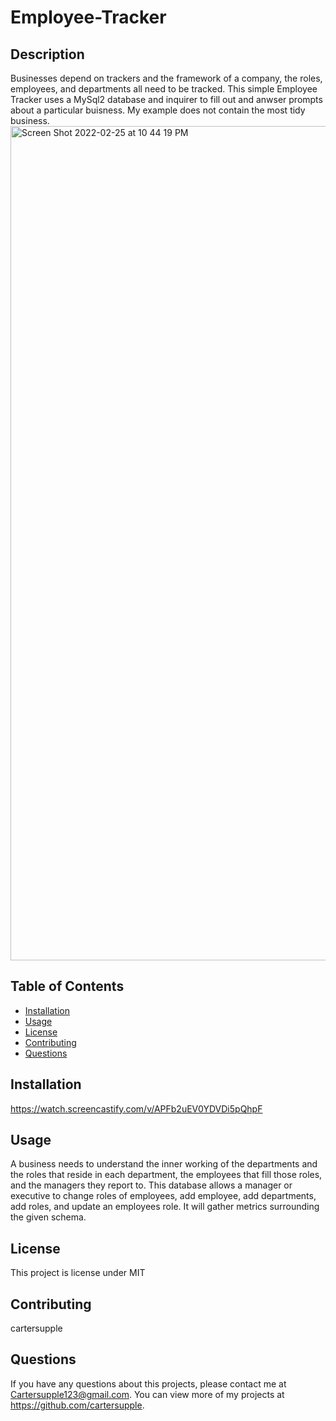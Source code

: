 # Employee-Tracker

## Description 
Businesses depend on trackers and the framework of a company, the roles, employees, and departments all need to be tracked. This simple Employee Tracker uses a MySql2 database and inquirer to fill out and anwser prompts about a particular buisness. My example does not contain the most tidy business.
<img width="1335" alt="Screen Shot 2022-02-25 at 10 44 19 PM" src="https://user-images.githubusercontent.com/89411805/155833042-4542cd0e-3b1f-4cfb-82d3-9f7e6ad40ca2.png">
## Table of Contents
* [Installation](#installation)
* [Usage](#usage)
* [License](#license)
* [Contributing](#contributing)
* [Questions](#questions)

## Installation 
https://watch.screencastify.com/v/APFb2uEV0YDVDi5pQhpF
## Usage 
A business needs to understand the inner working of the departments and the roles that reside in each department, the employees that fill those roles, and the managers they report to. This database allows a manager or executive to change roles of employees, add employee, add departments, add roles, and update an employees role. It will gather metrics surrounding the given schema.
## License 
This project is license under MIT

## Contributing 
cartersupple

## Questions
If you have any questions about this projects, please contact me at Cartersupple123@gmail.com. You can view more of my projects at https://github.com/cartersupple.